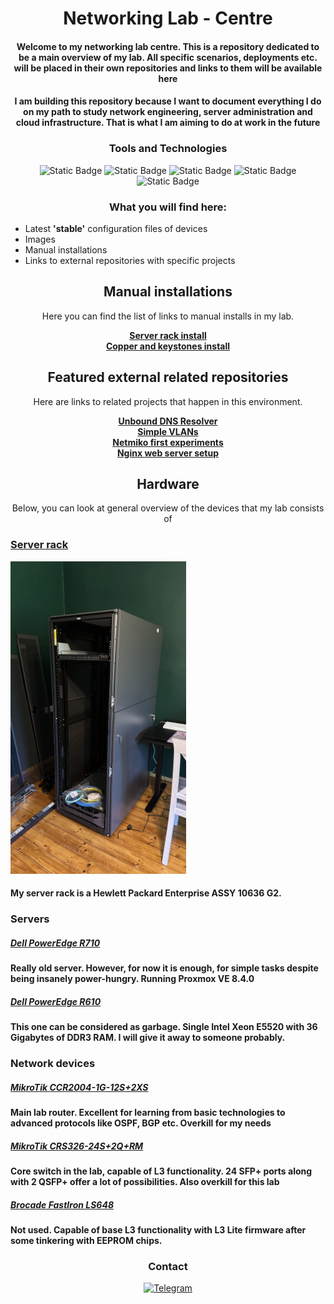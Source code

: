 <div class="title" align="center">
<h1>  Networking Lab - Centre   </h1>



<h4>Welcome to my networking lab centre. This is a repository dedicated to be a main overview of my lab. All specific scenarios, deployments etc. will be placed in their own repositories and links to them will be available here</h4>
<h4>I am building this repository because I want to document everything I do on my path to study network engineering, server administration and cloud infrastructure. That is what I am aiming to do at work in the future</h4>
<h3>Tools and Technologies</h3>
<img alt="Static Badge" src="https://img.shields.io/badge/dell-171EEB?style=for-the-badge&logo=dell&logoSize=auto">
<img alt="Static Badge" src="https://img.shields.io/badge/mikrotik-4D1AC7?style=for-the-badge&logo=mikrotik&logoSize=auto">
<img alt="Static Badge" src="https://img.shields.io/badge/hp-8316A2?style=for-the-badge&logo=hp&logoSize=auto&logoColor=white">
<img alt="Static Badge" src="https://img.shields.io/badge/proxmox-B8127E?style=for-the-badge&logo=proxmox&logoSize=auto&logoColor=white">
<img alt="Static Badge" src="https://img.shields.io/badge/debian-EE0E59?style=for-the-badge&logo=debian&logoSize=auto">
<h3>What you will find here:</h3>
</div>

- Latest **'stable'** configuration files of devices
- Images
- Manual installations
- Links to external repositories with specific projects

<div align="center">
<h2>Manual installations</h2>

Here you can find the list of links to manual installs in my lab.

 **[Server rack install](./installs/installation-rack/)**  
 **[Copper and keystones install](./installs/installation-keystones/)**

<h2>Featured external related repositories</h2>
Here are links to related projects that happen in this environment.   

**[Unbound DNS Resolver](https://github.com/andreansx/unbound-homelab)**  
**[Simple VLANs](https://github.com/andreansx/routeros-simple-vlans)**  
**[Netmiko first experiments](https://github.com/Andreansx/netmiko-experimenting)**  
**[Nginx web server setup](https://github.com/Andreansx/proxmox-nginx-vm-setup)**  

<h2>Hardware</h2>
Below, you can look at general overview of the devices that my lab consists of
</br></div>

### **[Server rack](./hpe-10636-g2/readme.md)**

<img src="./media/IMG_3919.JPG" height=500px>

#### My server rack is a **Hewlett Packard Enterprise ASSY 10636 G2**.

### Servers

##### **[Dell PowerEdge R710](./r710/)**
**Really old server. However, for now it is enough, for simple tasks despite being insanely power-hungry. Running Proxmox VE 8.4.0**

##### **[Dell PowerEdge R610](./r610/)**
**This one can be considered as garbage. Single Intel Xeon E5520 with 36 Gigabytes of DDR3 RAM. I will give it away to someone probably.**
### Network devices

##### **[MikroTik CCR2004-1G-12S+2XS](./ccr2004/)**
**Main lab router. Excellent for learning from basic technologies to advanced protocols like OSPF, BGP etc. Overkill for my needs**

##### **[MikroTik CRS326-24S+2Q+RM](./crs326/)**
**Core switch in the lab, capable of L3 functionality. 24 SFP+ ports along with 2 QSFP+ offer a lot of possibilities. Also overkill for this lab**

##### **[Brocade FastIron LS648](./ls648/)**
**Not used. Capable of base L3 functionality with L3 Lite firmware after some tinkering with EEPROM chips.**
<div align="center">
<h3>Contact</h3>

[![Telegram](https://img.shields.io/badge/Telegram-2B59FF?style=for-the-badge&logo=telegram&logoColor=ffffff&logoSize=auto)](https://t.me/Andrtexh)

</div>

